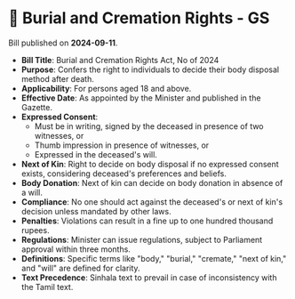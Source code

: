 # 📄  Burial and Cremation Rights - GS

Bill published on **2024-09-11**.

- **Bill Title**: Burial and Cremation Rights Act, No of 2024
- **Purpose**: Confers the right to individuals to decide their body disposal method after death.
- **Applicability**: For persons aged 18 and above.
- **Effective Date**: As appointed by the Minister and published in the Gazette.
- **Expressed Consent**:
  - Must be in writing, signed by the deceased in presence of two witnesses, or 
  - Thumb impression in presence of witnesses, or 
  - Expressed in the deceased's will.
- **Next of Kin**: Right to decide on body disposal if no expressed consent exists, considering deceased's preferences and beliefs.
- **Body Donation**: Next of kin can decide on body donation in absence of a will.
- **Compliance**: No one should act against the deceased's or next of kin's decision unless mandated by other laws.
- **Penalties**: Violations can result in a fine up to one hundred thousand rupees.
- **Regulations**: Minister can issue regulations, subject to Parliament approval within three months.
- **Definitions**: Specific terms like "body," "burial," "cremate," "next of kin," and "will" are defined for clarity.
- **Text Precedence**: Sinhala text to prevail in case of inconsistency with the Tamil text.
